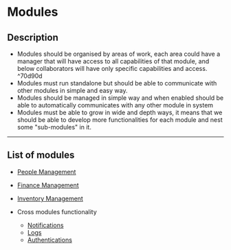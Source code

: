 # Modules

## Description
- Modules should be organised  by areas of work, each area could have a manager that will have access to all capabilities of that module, and below collaborators will have only specific capabilities and access.  ^70d90d
- Modules must run standalone but should be able to communicate with other modules in simple and easy way.
- Modules should be managed in simple way and when enabled should be able to automatically communicates with any other module in system
- Modules must be able to grow in wide and depth ways, it means that we should be able to develop more functionalities for each module and nest some "sub-modules" in it.
___

## List of modules
- [People Management](People-Management.md)
- [Finance Management](Finance-Management.md)
- [Inventory Management](Inventory-Management.md)

- Cross modules functionality
    - [Notifications](Notifications.md)
    - [Logs]()
    - [Authentications]()
